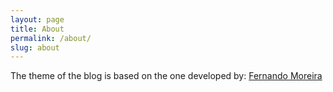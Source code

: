 ```yaml
---
layout: page
title: About
permalink: /about/
slug: about
---
```



The theme of the blog is based on the one developed by: [Fernando Moreira](http://nandomoreira.me)
